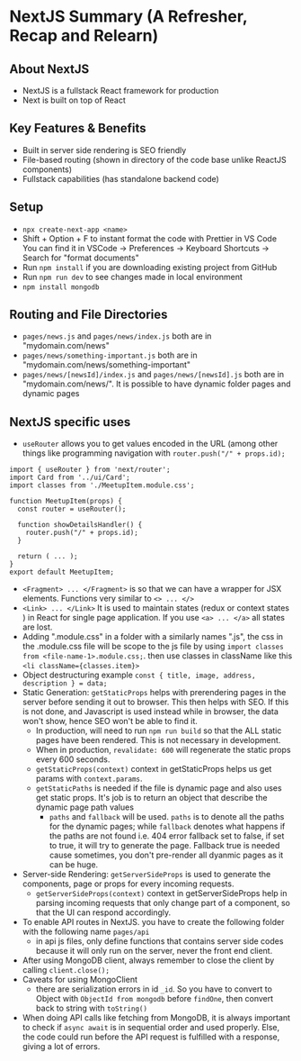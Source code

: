 # NextJS Summary (A Refresher, Recap and Relearn)
## About NextJS
- NextJS is a fullstack React framework for production
- Next is built on top of React

## Key Features & Benefits
- Built in server side rendering is SEO friendly
- File-based routing (shown in directory of the code base unlike ReactJS components)
- Fullstack capabilities (has standalone backend code)

## Setup
- `npx create-next-app <name>`
- Shift + Option + F to instant format the code with Prettier in VS Code You can find it in VSCode -> Preferences -> Keyboard Shortcuts -> Search for "format documents"
- Run `npm install` if you are downloading existing project from GitHub
- Run `npm run dev` to see changes made in local environment
- `npm install mongodb`

## Routing and File Directories
- `pages/news.js` and `pages/news/index.js` both are in "mydomain.com/news"
- `pages/news/something-important.js` both are in "mydomain.com/news/something-important"
- `pages/news/[newsId]/index.js` and `pages/news/[newsId].js` both are in "mydomain.com/news/<any other identifier>". It is possible to have dynamic folder pages and dynamic pages

## NextJS specific uses
- `useRouter` allows you to get values encoded in the URL (among other things like programming navigation with `router.push("/" + props.id);`
```
import { useRouter } from 'next/router';
import Card from '../ui/Card';
import classes from './MeetupItem.module.css';

function MeetupItem(props) {
  const router = useRouter();

  function showDetailsHandler() {
    router.push("/" + props.id);
  }

  return ( ... );
}
export default MeetupItem;
```
- `<Fragment> ... </Fragment>` is so that we can have a wrapper for JSX elements. Functions very similar to `<> ... </>`
- `<Link> ... </Link>` It is used to maintain states (redux or context states ) in React for single page application. If you use `<a> ... </a>` all states are lost.
- Adding "<file-name-1>.module.css" in a folder with a similarly names "<file-name-1>.js", the css in the .module.css file will be scope to the js file by using `import classes from <file-name-1>.module.css;`. then use classes in className like this `<li className={classes.item}>`
- Object destructuring example `const { title, image, address, description } = data;`
- Static Generation: `getStaticProps` helps with prerendering pages in the server before sending it out to browser. This then helps with SEO. If this is not done, and Javascript is used instead while in browser, the data won't show, hence SEO won't be able to find it.
  - In production, will need to run `npm run build` so that the ALL static pages have been rendered. This is not necessary in development.
  - When in production, `revalidate: 600` will regenerate the static props every 600 seconds.
  - `getStaticProps(context)` context in getStaticProps helps us get params with `context.params`.  
  - `getStaticPaths` is needed if the file is dynamic page and also uses get static props. It's job is to return an object that describe the dynamic page path values
    - `paths` and `fallback` will be used. `paths` is to denote all the paths for the dynamic pages; while `fallback` denotes what happens if the paths are not found i.e. 404 error fallback set to false, if set to true, it will try to generate the page. Fallback true is needed cause sometimes, you don't pre-render all dyanmic pages as it can be huge.
- Server-side Rendering: `getServerSideProps` is used to generate the components, page or props for every incoming requests.
  - `getServerSideProps(context)` context in getServerSideProps help in parsing incoming requests that only change part of a component, so that the UI can respond accordingly.
- To enable API routes in NextJS. you have to create the following folder with the following name `pages/api`
  - in api js files, only define functions that contains server side codes because it will only run on the server, never the front end client. 
- After using MongoDB client, always remember to close the client by calling `client.close();`
- Caveats for using MongoClient
  - there are serialization errors in id `_id`. So you have to convert to Object with `ObjectId from mongodb` before `findOne`, then convert back to string with `toString()`
- When doing API calls like fetching from MongoDB, it is always important to check if `async await` is in sequential order and used properly. Else, the code could run before the API request is fulfilled with a response, giving a lot of errors.